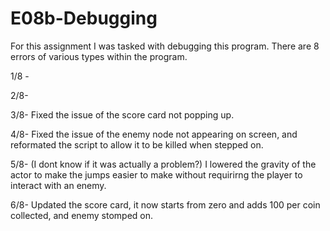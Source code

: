 # E08b-Debugging

For this assignment I was tasked with debugging this program. There are 8 errors of various types within the program. 

1/8 - 

2/8-

3/8- Fixed the issue of the score card not popping up. 

4/8- Fixed the issue of the enemy node not appearing on screen, and reformated the script to allow it to be killed when stepped on.

5/8- (I dont know if it was actually a problem?) I lowered the gravity of the actor to make the jumps easier to make without requirirng the player to interact with an enemy.

6/8- Updated the score card, it now starts from zero and adds 100 per coin collected, and enemy stomped on.
